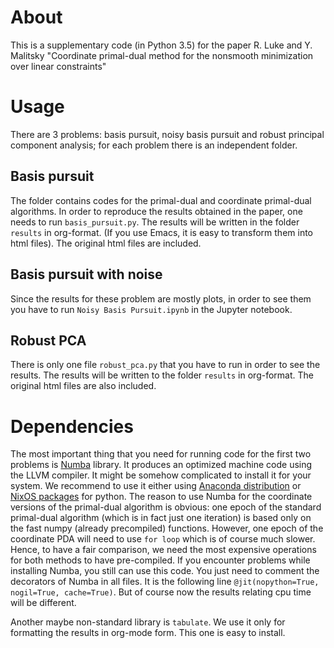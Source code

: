 # About

This is a supplementary code (in Python 3.5) for the paper R. Luke and Y. Malitsky "Coordinate primal-dual method for the nonsmooth minimization over linear constraints"

# Usage

There are 3 problems: basis pursuit, noisy basis pursuit and robust principal component analysis; for each problem there is an independent folder.

## Basis pursuit

The folder contains codes for the primal-dual and coordinate primal-dual algorithms. In order to reproduce the results obtained in the paper, one needs to run `basis_pursuit.py`. The results will be written in the folder `results` in org-format. (If you use Emacs, it is easy to transform them into html files). The original html files are included.

## Basis pursuit with noise

Since the results for these problem are mostly plots, in order to see them you have to run `Noisy Basis Pursuit.ipynb` in the Jupyter notebook.

## Robust PCA

There is only one file `robust_pca.py` that you have to run in order to see the results. The results will be written to the folder `results` in org-format. The original html files are also included.

# Dependencies

The most important thing that you need for running code for the first two problems is [Numba](http://numba.pydata.org/) library. It produces an optimized machine code using the LLVM compiler. It might be somehow complicated to install it for your system. We recommend to use it either using 
[Anaconda distribution](https://www.anaconda.com/distribution/)  or [NixOS packages](https://github.com/NixOS/nixpkgs/blob/master/doc/languages-frameworks/python.md) for python. The reason to use Numba for the coordinate versions of the primal-dual algorithm is obvious: one epoch of the standard primal-dual algorithm (which is in fact just one iteration) is based only on the fast numpy (already precompiled) functions. However, one epoch of the coordinate PDA will need to use `for loop` which is of course much slower. Hence, to have a fair comparison, we need the most expensive operations for both methods to have pre-compiled.
If you encounter problems while installing Numba, you still can use this code. You just need to comment the decorators of Numba in all files. It is  the following line `@jit(nopython=True, nogil=True, cache=True)`. But of course now the results relating cpu time will be different.

Another maybe non-standard library is `tabulate`. We use it only for formatting the results in org-mode form. This one is easy to install.
